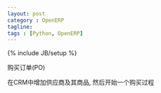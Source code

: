 ```yaml
---
layout: post
category : OpenERP
tagline:
tags : [Python, OpenERP]
---
```

{% include JB/setup %}

购买订单(PO)

在CRM中增加供应商及其商品, 然后开始一个购买过程
